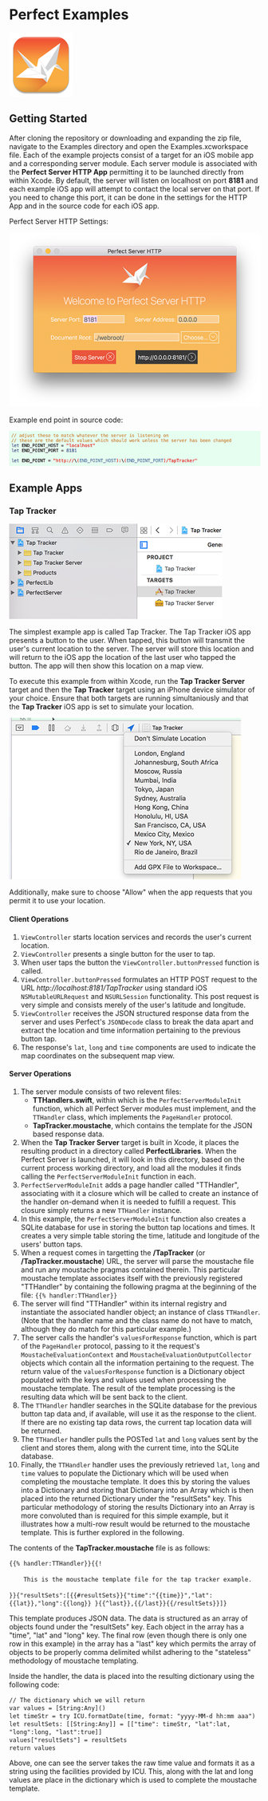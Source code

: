 # Perfect Examples
![Perfect logo](../PerfectServer/PerfectServerHTTPApp/Assets.xcassets/AppIcon.appiconset/icon_128x128.png)
## Getting Started
After cloning the repository or downloading and expanding the zip file, navigate to the Examples directory and open the Examples.xcworkspace file. Each of the example projects consist of a target for an iOS mobile app and a corresponding server module. Each server module is associated with the **Perfect Server HTTP App** permitting it to be launched directly from within Xcode. By default, the server will listen on localhost on port **8181** and each example iOS app will attempt to contact the local server on that port. If you need to change this port, it can be done in the settings for the HTTP App and in the source code for each iOS app.

Perfect Server HTTP Settings:

![Dev HTTP Window](../SiteAssets/perfect_dev_http_window.png)

Example end point in source code:

![End Point Edit](../SiteAssets/end_point_edit.png)

## Example Apps
### Tap Tracker

![Example Targets](../SiteAssets/example_targets.png)

The simplest example app is called Tap Tracker. The Tap Tracker iOS app presents a button to the user. When tapped, this button will transmit the user's current location to the server. The server will store this location and will return to the iOS app the location of the last user who tapped the button. The app will then show this location on a map view.

To execute this example from within Xcode, run the **Tap Tracker Server** target and then the **Tap Tracker** target using an iPhone device simulator of your choice. Ensure that both targets are running simultaniously and that the **Tap Tracker** iOS app is set to simulate your location. 

![Simulate Location](../SiteAssets/simulate_location.png)

Additionally, make sure to choose "Allow" when the app requests that you permit it to use your location.

#### Client Operations
1. `ViewController` starts location services and records the user's current location.
2. `ViewController` presents a single button for the user to tap.
3. When user taps the button the `ViewController.buttonPressed` function is called.
4. `ViewController.buttonPressed` formulates an HTTP POST request to the URL *http://localhost:8181/TapTracker* using standard iOS `NSMutableURLRequest` and `NSURLSession` functionality. This post request is very simple and consists merely of the user's latitude and longitude.
5. `ViewController` receives the JSON structured response data from the server and uses Perfect's `JSONDecode` class to break the data apart and extract the location and time information pertaining to the previous button tap.
6. The response's `lat`, `long` and `time` components are used to indicate the map coordinates on the subsequent map view.

#### Server Operations
1. The server module consists of two relevent files:
	* **TTHandlers.swift**, within which is the `PerfectServerModuleInit` function, which all Perfect Server modules must implement, and the `TTHandler` class, which implements the `PageHandler` protocol.
	* **TapTracker.moustache**, which contains the template for the JSON based response data.
2. When the **Tap Tracker Server** target is built in Xcode, it places the resulting product in a directory called **PerfectLibraries**. When the Perfect Server is launched, it will look in this directory, based on the current process working directory, and load all the modules it finds calling the `PerfectServerModuleInit` function in each.
3. `PerfectServerModuleInit` adds a page handler called "TTHandler", associating with it a closure which will be called to create an instance of the handler on-demand when it is needed to fulfill a request. This closure simply returns a new `TTHandler` instance.
4. In this example, the `PerfectServerModuleInit` function also creates a SQLite database for use in storing the button tap locations and times. It creates a very simple table storing the time, latitude and longitude of the users' button taps.
5. When a request comes in targetting the **/TapTracker** (or **/TapTracker.moustache**) URL, the server will parse the moustache file and run any moustache pragmas contained therein. This particular moustache template associates itself with the previously registered "TTHandler" by containing the following pragma at the beginning of the file: ```{{% handler:TTHandler}}```
6. The server will find "TTHandler" within its internal registry and instantiate the associated handler object; an instance of class `TTHandler`. (Note that the handler name and the class name do not have to match, although they do match for this particular example.)
7. The server calls the handler's `valuesForResponse` function, which is part of the `PageHandler` protocol, passing to it the request's `MoustacheEvaluationContext` and `MoustacheEvaluationOutputCollector` objects which contain all the information pertaining to the request. The return value of the `valuesForResponse` function is a Dictionary object populated with the keys and values used when processing the moustache template. The result of the template processing is the resulting data which will be sent back to the client.
8. The `TTHandler` handler searches in the SQLite database for the previous button tap data and, if available, will use it as the response to the client. If there are no existing tap data rows, the current tap location data will be returned.
9. The `TTHandler` handler pulls the POSTed `lat` and `long` values sent by the client and stores them, along with the current time, into the SQLite database.
10. Finally, the `TTHandler` handler uses the previously retrieved `lat`, `long` and `time` values to populate the Dictionary which will be used when completing the moustache template. It does this by storing the values into a Dictionary and storing that Dictionary into an Array which is then placed into the returned Dictionary under the "resultSets" key. This particular methodology of storing the results Dictionary into an Array is more convoluted than is required for this simple example, but it illustrates how a multi-row result would be returned to the moustache template. This is further explored in the following.

The contents of the **TapTracker.moustache** file is as follows:

```
{{% handler:TTHandler}}{{!

	This is the moustache template file for the tap tracker example.
	
}}{"resultSets":[{{#resultSets}}{"time":"{{time}}","lat":{{lat}},"long":{{long}} }{{^last}},{{/last}}{{/resultSets}}]}
```

This template produces JSON data. The data is structured as an array of objects found under the "resultSets" key. Each object in the array has a "time", "lat" and "long" key. The final row (even though there is only one row in this example) in the array has a "last" key which permits the array of objects to be properly comma delimited whilst adhering to the "stateless" methodology of moustache templating.

Inside the handler, the data is placed into the resulting dictionary using the following code:

```
// The dictionary which we will return
var values = [String:Any]()
let timeStr = try ICU.formatDate(time, format: "yyyy-MM-d hh:mm aaa")
let resultSets: [[String:Any]] = [["time": timeStr, "lat":lat, "long":long, "last":true]]
values["resultSets"] = resultSets
return values
``` 

Above, one can see the server takes the raw time value and formats it as a string using the facilities provided by ICU. This, along with the lat and long values are place in the dictionary which is used to complete the moustache template.




